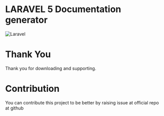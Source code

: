 # LARAVEL 5 Documentation generator
![Laravel](images/cover_image.png)

# Thank You
Thank you for downloading and supporting.

# Contribution
You can contribute this project to be better by raising issue at official repo at github